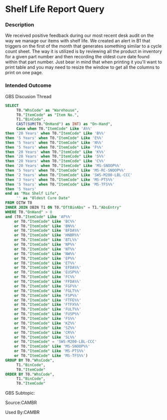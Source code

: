 # Shelf Life Report Query
 
### Description

​We received positive feedback during our most recent desk audit on the  way we manage our items with shelf life. We created an alert in B1 that  triggers on the first of the month that  generates something similar to a cycle count sheet. The way it is utilized is by reviewing all the product in inventory for a given part number and then recording the oldest cure date found within that part number. Just bear in mind that when printing it you'll want to print table and you may need to resize the window to get all the columns to print on one page.

### Intended Outcome

​GBS Discusion Thread

```sql
SELECT
	 T0."WhsCode" as "Warehouse",
	 T0."ItemCode" as "Item No.",
	 T1."BinCode",
	 CAST(SUM(T0."OnHand") as INT) as "On-Hand",
	 Case when T0."ItemCode" Like 'A%%' 
then '20 Years' when T0."ItemCode" Like 'B%%' 
then '5 Years' when T0."ItemCode" Like 'E%%' 
then '5 Years' when T0."ItemCode" Like 'N%%' 
then '5 Years' when T0."ItemCode" Like 'F%%' 
then '20 Years' when T0."ItemCode" Like 'K%%' 
then '20 Years' when T0."ItemCode" Like 'S%%' 
then '20 Years' when T0."ItemCode" Like 'C%%' 
then '20 Years' when T0."ItemCode" Like 'MS-SNOOP%%' 
then '5 Years' when T0."ItemCode" Like 'MS-RC-SNOOP%%' 
then '2 Years' when T0."ItemCode" Like 'SWS-M200-LBL-CCC' 
then '3 Years' when T0."ItemCode" Like 'MS-PTS%%' 
then '5 Years' when T0."ItemCode" Like 'MS-TFS%%' 
then '5 Years' 
end as "Max Shelf Life",
	 '' as "Oldest Cure Date" 
FROM OITW T0 
INNER JOIN OBIN T1 ON T0."DftBinAbs" = T1."AbsEntry" 
WHERE T0."OnHand" > 0 
and (T0."ItemCode" Like 'AF%%' 
	or T0."ItemCode" Like 'BC%%' 
	or T0."ItemCode" Like 'BN%%' 
	or T0."ItemCode" Like 'BFDA%%' 
	or T0."ItemCode" Like 'HNBR%%' 
	or T0."ItemCode" Like 'BTL%%' 
	or T0."ItemCode" Like 'NP%%' 
	or T0."ItemCode" Like 'NT%%' 
	or T0."ItemCode" Like 'NW%%' 
	or T0."ItemCode" Like 'EP%%' 
	or T0."ItemCode" Like 'ET%%' 
	or T0."ItemCode" Like 'EFDA%%' 
	or T0."ItemCode" Like 'EUSP%%' 
	or T0."ItemCode" Like 'FC%%' 
	or T0."ItemCode" Like 'FFDA%%' 
	or T0."ItemCode" Like 'FGF%%' 
	or T0."ItemCode" Like 'FGLT%%' 
	or T0."ItemCode" Like 'FSP%%' 
	or T0."ItemCode" Like 'FTFE%%' 
	or T0."ItemCode" Like 'FTFX%%' 
	or T0."ItemCode" Like 'FULT%%' 
	or T0."ItemCode" Like 'FUSP%%' 
	or T0."ItemCode" Like 'FS%%' 
	or T0."ItemCode" Like 'KZ%%' 
	or T0."ItemCode" Like 'SZ%%' 
	or T0."ItemCode" Like 'CR%%' 
	or T0."ItemCode" Like 'SL%%' 
	or T0."ItemCode" = 'SWS-M200-LBL-CCC' 
	or T0."ItemCode" Like 'MS-SNOOP%%' 
	or T0."ItemCode" Like 'MS-PTS%%' 
	or T0."ItemCode" Like 'MS-TFS%%') 
GROUP BY T0."WhsCode",
	 T1."BinCode",
	 T0."ItemCode" 
ORDER BY T0."WhsCode",
	 T1."BinCode",
	 T0."ItemCode"
```

GBS Subtopic:

Source:CAMBR

Used By:CAMBR
